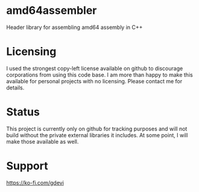 # amd64assembler
Header library for assembling amd64 assembly in C++

# Licensing
I used the strongest copy-left license available on github to discourage corporations from using this code base. I am more than happy to make this available for personal projects with no licensing. Please contact me for details.

# Status
This project is currently only on github for tracking purposes and will not build without the private external libraries it includes. At some point, I will make those available as well.

# Support
https://ko-fi.com/gdevi
